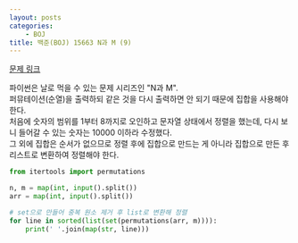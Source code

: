 ```yaml
---
layout: posts
categories:
    - BOJ
title: 백준(BOJ) 15663 N과 M (9)
---
```


[문제 링크](https://www.acmicpc.net/problem/15663)

파이썬은 날로 먹을 수 있는 문제 시리즈인 "N과 M".  
퍼뮤테이션(순열)을 출력하되 같은 것을 다시 출력하면 안 되기 때문에 집합을 사용해야 한다.  
처음에 숫자의 범위를 1부터 8까지로 오인하고 문자열 상태에서 정렬을 했는데, 다시 보니 들어갈 수 있는 숫자는 10000 이하라 수정했다.  
그 외에 집합은 순서가 없으므로 정렬 후에 집합으로 만드는 게 아니라 집합으로 만든 후 리스트로 변환하여 정렬해야 한다.

```python
from itertools import permutations

n, m = map(int, input().split())
arr = map(int, input().split())

# set으로 만들어 중복 원소 제거 후 list로 변환해 정렬
for line in sorted(list(set(permutations(arr, m)))):
    print(' '.join(map(str, line)))
```
